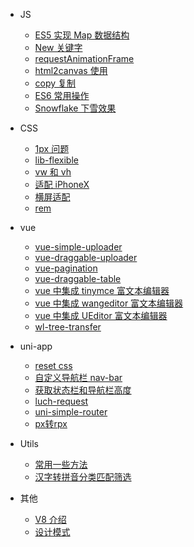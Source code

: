 - JS

  - [ES5 实现 Map 数据结构](js/ES5Map)
  - [New 关键字](js/new)
  - [requestAnimationFrame](js/requestAnimationFrame)
  - [html2canvas 使用](js/html2canvas)
  - [copy 复制](js/copy)
  - [ES6 常用操作](js/skill-es6)
  - [Snowflake 下雪效果](js/Snowflake)

- CSS

  - [1px 问题](css/1px)
  - [lib-flexible](css/lib-flexible)
  - [vw 和 vh](css/vwvh)
  - [适配 iPhoneX](css/适配iPhoneX)
  - [横屏适配](css/横屏适配)
  - [rem](css/rem)

- vue

  - [vue-simple-uploader](vue/vue-simple-uploader)
  - [vue-draggable-uploader](vue/vue-draggable-uploader)
  - [vue-pagination](vue/vue-pagination)
  - [vue-draggable-table](vue/vue-draggable-table)
  - [vue 中集成 tinymce 富文本编辑器](vue/vue-tinymce)
  - [vue 中集成 wangeditor 富文本编辑器](vue/vue-wangeditor)
  - [vue 中集成 UEditor 富文本编辑器](vue/vue-UEditor)
  - [wl-tree-transfer](vue/wl-tree-transfer)

- uni-app

  - [reset css](uniapp/resetcss)
  - [自定义导航栏 nav-bar](uniapp/navbar)
  - [获取状态栏和导航栏高度](uniapp/statusBarAndcustomBar)
  - [luch-request](uniapp/luch-request)
  - [uni-simple-router](uniapp/uni-simple-router)
  - [px转rpx](uniapp/pxtorpx)

- Utils

  - [常用一些方法](utils/utils)
  - [汉字转拼音分类匹配筛选](utils/pinyin)

- 其他

  - [V8 介绍](others/v8)
  - [设计模式](others/designPattern)
